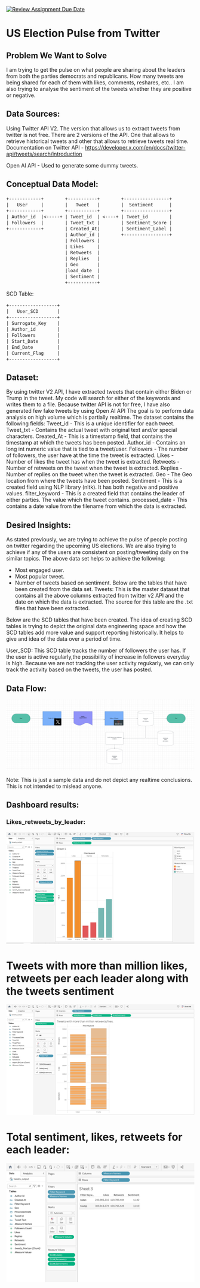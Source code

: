 [![Review Assignment Due Date](https://classroom.github.com/assets/deadline-readme-button-24ddc0f5d75046c5622901739e7c5dd533143b0c8e959d652212380cedb1ea36.svg)](https://classroom.github.com/a/1lXY_Wlg)

# US Election Pulse from Twitter

## Problem We Want to Solve
I am trying to get the pulse on what people are sharing about the leaders from both the parties democrats and republicans. How many tweets are being shared for each of them with likes, comments, reshares, etc.. I am also trying to analyse the sentiment of the tweets whether they are positive or negative. 

## Data Sources:
Using Twitter API V2. The version that allows us to extract tweets from twitter is not free. 
There are 2 versions of the API. One that allows to retrieve historical tweets and other that allows to retrieve tweets real time. 
Documentation on Twitter API - https://developer.x.com/en/docs/twitter-api/tweets/search/introduction

Open AI API - Used to generate some dummy tweets.

## Conceptual Data Model:
    +------------+        +-----------+        +-----------------+
    |   User     |        |   Tweet   |        |  Sentiment      |
    +------------+        +-----------+        +-----------------+
    | Author_id  |<-----+ | Tweet_id  | <----+ | Tweet_id        |
    | Followers  |        | Tweet_txt |        | Sentiment_Score |
    +------------+        | Created_At|        | Sentiment_Label |
                          | Author_id |        +-----------------+
                          | Followers | 
                          | Likes     |
                          | Retweets  |
                          | Replies   |
                          | Geo       |
                          |load_date  |
                          | Sentiment |
                          +-----------+

SCD Table: 

    +------------------+
    |   User_SCD       |
    +------------------+
    | Surrogate_Key    |
    | Author_id        |
    | Followers        |
    | Start_Date       |
    | End_Date         |
    | Current_Flag     |
    +------------------+
                               
## Dataset:
By using twitter V2 API, I have extracted tweets that contain either Biden or Trump in the tweet.
My code will search for either of the keywords and writes them to a file. 
Because twitter API is not for free, I have also generated few fake tweets by using Open AI API
The goal is to perform data analysis on high volume which is partially realtime. 
The dataset contains the following fields: 
Tweet_id - This is a unique identifier for each tweet.
Tweet_txt - Contains the actual tweet with original text and/or special characters.
Created_At - This is a timestamp field, that contains the timestamp at which the tweets has been posted.
Author_id - Contains an long int numeric value that is tied to a tweet/user. 
Followers - The number of followers, the user have at the time the tweet is extracted.
Likes - Number of likes the tweet has when the tweet is extracted.
Retweets - Number of retweets on the tweet when the tweet is extracted.
Replies - Number of replies on the tweet when the tweet is extracted.
Geo - The Geo location from where the tweets have been posted. 
Sentiment - This is a created field using NLP library (nltk). It has both negative and positive values. 
filter_keyword - This is a created field that contains the leader of either parties. The value which the tweet contains. 
processed_date - This contains a date value from the filename from which the data is extracted.

## Desired Insights: 
As stated previously, we are trying to achieve the pulse of people posting on twitter regarding the upcoming US elections. 
We are also trying to achieve if any of the users are consistent on posting/tweeting daily on the similar topics. 
The above data set helps to achieve the following: 
 - Most engaged user.
 - Most popular tweet. 
 - Number of tweets based on sentiment.
Below are the tables that have been created from the data set. 
Tweets: This is the master dataset that contains all the above columns extracted from twitter v2 API and the date on which the data is extracted. The source for this table are the .txt files that have been extracted. 

Below are the SCD tables that have been created. The idea of creating SCD tables is trying to depict the original data engineering space and how the SCD tables add more value and support reporting historically. It helps to give and idea of the data over a period of time. 

User_SCD: This SCD table tracks the number of followers the user has. If the user is active regularly,the possibility of increase in followers everyday is high. Because we are not tracking the user activity regukarly, we can only track the activity based on the tweets, the user has posted. 

## Data Flow: 
![data flow](https://github.com/DataExpert-ZachWilson-V4/capstone-project-v4p5/blob/capstone_vaishnavi5054/blob/Screenshot%202024-06-30%20at%2016.46.32.png)

Note:
This is just a sample data and do not depict any realtime conclusions. This is not intended to mislead anyone. 

## Dashboard results:

### Likes_retweets_by_leader:
![Likes_retweets_by_leader](https://github.com/DataExpert-ZachWilson-V4/capstone-project-v4p5/blob/capstone_vaishnavi5054/blob/Likes%2Cretweets%2Ccomments_by_leader.png)

# Tweets with more than million likes, retweets per each leader along with the tweets sentiment

![pic2](https://github.com/DataExpert-ZachWilson-V4/capstone-project-v4p5/blob/capstone_vaishnavi5054/blob/tweets_with_more_than_million_likes_retweets_by_each_leader_along_with_sentiment.png)

# Total sentiment, likes, retweets for each leader:

![pic3](https://github.com/DataExpert-ZachWilson-V4/capstone-project-v4p5/blob/capstone_vaishnavi5054/blob/Total_sentiment_for_each_leader.png)
